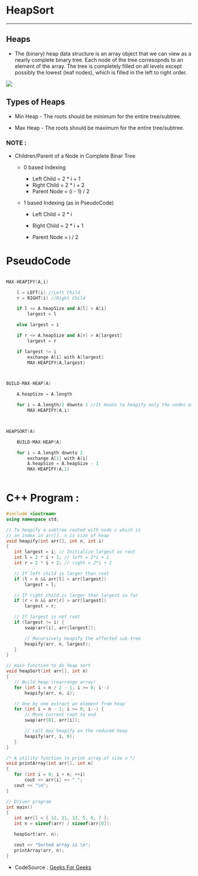 # HeapSort

---

## Heaps

- The (binary) heap data structure is an array object that we can view as a nearly complete binary tree. Each node of the tree corresopnds to an element of the array. The tree is completely filled on all levels except possibly the lowest (leaf nodes), which is filled in the left to right order.

![](https://i.ibb.co/fSPfsdr/Annotation-2021-05-24-054223.png)

## Types of Heaps

- Min Heap - The roots should be minimum for the entire tree/subtree.

- Max Heap - The roots should be maximum for the entire tree/subtree.

### NOTE :

- Children/Parent of a Node in Complete Binar Tree

  - 0 based Indexing

    - Left Child = 2 \* i + 1
    - Right Child = 2 \* i + 2
    - Parent Node = (i - 1) / 2

  - 1 based Indexing (as in PseudoCode)

    - Left Child = 2 \* i
    - Right Child = 2 \* i + 1

    - Parent Node = i / 2

# PseudoCode

```cpp

MAX-HEAPIFY(A,i)

    l = LEFT(i) //Left Child
    r = RIGHT(i) //Right Child

    if l <= A.heapSize and A[l] > A[i]
        largest = l

    else largest = i

    if r <= A.heapSize and A[r] > A[largest]
        largest = r

    if largest != i
        exchange A[i] with A[largest]
        MAX-HEAPIFY(A,largest)



BUILD-MAX-HEAP(A)

    A.heapSize = A.length

    for i = A.length/2 downto 1 //It means to heapify only the nodes other than the leaf nodes
        MAX-HEAPIFY(A,i)



HEAPSORT(A)

    BUILD-MAX-HEAP(A)

    for i = A.length downto 2
        exchange A[1] with A[i]
        A.heapSize = A.heapSize - 1
        MAX-HEAPIFY(A,1)



```

# C++ Program :

```cpp
#include <iostream>
using namespace std;

// To heapify a subtree rooted with node i which is
// an index in arr[]. n is size of heap
void heapify(int arr[], int n, int i)
{
   int largest = i; // Initialize largest as root
   int l = 2 * i + 1; // left = 2*i + 1
   int r = 2 * i + 2; // right = 2*i + 2

   // If left child is larger than root
   if (l < n && arr[l] > arr[largest])
       largest = l;

   // If right child is larger than largest so far
   if (r < n && arr[r] > arr[largest])
       largest = r;

   // If largest is not root
   if (largest != i) {
       swap(arr[i], arr[largest]);

       // Recursively heapify the affected sub-tree
       heapify(arr, n, largest);
   }
}

// main function to do heap sort
void heapSort(int arr[], int n)
{
   // Build heap (rearrange array)
   for (int i = n / 2 - 1; i >= 0; i--)
       heapify(arr, n, i);

   // One by one extract an element from heap
   for (int i = n - 1; i >= 0; i--) {
       // Move current root to end
       swap(arr[0], arr[i]);

       // call max heapify on the reduced heap
       heapify(arr, i, 0);
   }
}

/* A utility function to print array of size n */
void printArray(int arr[], int n)
{
   for (int i = 0; i < n; ++i)
       cout << arr[i] << " ";
   cout << "\n";
}

// Driver program
int main()
{
   int arr[] = { 12, 11, 13, 5, 6, 7 };
   int n = sizeof(arr) / sizeof(arr[0]);

   heapSort(arr, n);

   cout << "Sorted array is \n";
   printArray(arr, n);
}
```

- CodeSource : [Geeks For Geeks](https://www.geeksforgeeks.org/cpp-program-for-heap-sort/)
